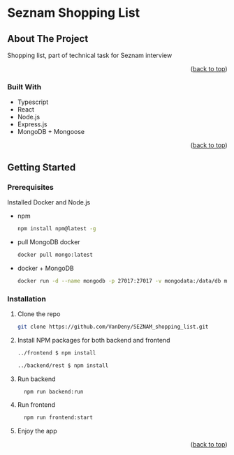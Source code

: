 # Seznam Shopping List

## About The Project

Shopping list, part of technical task for Seznam interview

<p align="right">(<a href="#readme-top">back to top</a>)</p>



### Built With

* Typescript
* React
* Node.js
* Express.js
* MongoDB + Mongoose

<p align="right">(<a href="#readme-top">back to top</a>)</p>



<!-- GETTING STARTED -->
## Getting Started

### Prerequisites

Installed Docker and Node.js

* npm
  ```sh
  npm install npm@latest -g
  ```
* pull MongoDB docker
  ```sh
  docker pull mongo:latest
  ```
  
* docker + MongoDB
  ```sh
  docker run -d --name mongodb -p 27017:27017 -v mongodata:/data/db mongo:latest
  ```
  
### Installation

1. Clone the repo
   ```sh
   git clone https://github.com/VanDeny/SEZNAM_shopping_list.git
   ```
2. Install NPM packages for both backend and frontend
   ```sh
   ../frontend $ npm install
   ```
   ```sh
   ../backend/rest $ npm install
   ```
3. Run backend
      ```sh
        npm run backend:run
      ```
4. Run frontend
      ```sh
        npm run frontend:start
      ```
5. Enjoy the app

<p align="right">(<a href="#readme-top">back to top</a>)</p>
